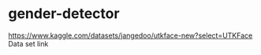 # gender-detector

https://www.kaggle.com/datasets/jangedoo/utkface-new?select=UTKFace
Data set link
